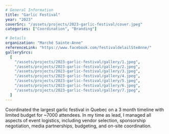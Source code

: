 ```yaml
---
# General Information
title: "Garlic Festival"
year: "2023"
coverSrc: "/assets/projects/2023-garlic-festival/cover.jpeg"
categories: ["Coordination", "Branding"]

# Details
organization: "Marché Sainte-Anne"
referenceLink: "https://www.facebook.com/festivaldelailSteAnne/"
gallerySrcs:
  [
    "/assets/projects/2023-garlic-festival/gallery/1.jpeg",
    "/assets/projects/2023-garlic-festival/gallery/2.jpeg",
    "/assets/projects/2023-garlic-festival/gallery/3.jpeg",
    "/assets/projects/2023-garlic-festival/gallery/4.jpeg",
    "/assets/projects/2023-garlic-festival/gallery/5.jpeg",
    "/assets/projects/2023-garlic-festival/gallery/6.jpeg",
    "/assets/projects/2023-garlic-festival/gallery/7.jpeg",
  ]
---
```


Coordinated the largest garlic festival in Quebec on a 3 month timeline with limited budget for ~7000 attendees. In my time as lead, I managed all aspects of event logistics, including vendor selection, sponsorship negotiation, media partnerships, budgeting, and on-site coordination.

